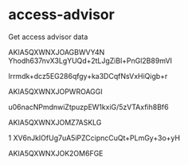 # access-advisor
Get access advisor data


AKIA5QXWNXJOAGBWVY4N
Yhodh637nvX3LgYUQd+2tLJgZiBl+PnGl2B89mVI


lrrmdk+dcz5EG286qfgy+ka3DCqfNsVxHiQigb+r

AKIA5QXWNXJOPWROAGGI

u06nacNPmdnwiZtpuzpEW1kxiG/5zVTAxfih8Bf6



AKIA5QXWNXJOMZ7ASKLG


1
XV6nJkIOfUg7uA5iPZCcipncCuQt+PLmGy+3o+yH

AKIA5QXWNXJOK2OM6FGE
